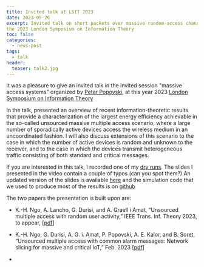 ```yaml
---
title: Invited talk at LSIT 2023
date: 2023-05-26 
excerpt: Invited talk on short packets over massive random-access channels at
the 2023 London Symposium on Information Theory
toc: false 
categories:
  - news-post 
tags:
  - talk
header:
  teaser: talk2.jpg
---
```


It was a pleasure to give an invited talk in the invited session "massive access
systems"
organized by [Petar Popovski](https://petarpopovski.es.aau.dk), at this year 2023 [London Symposium on Information
Theory](https://www.ucl.ac.uk/ai-centre/lsit-2023-seventh-london-symposium-information-theory)

In the talk, presented an overview of recent information-theoretic results that
provide a characterization of the largest energy efficiency achievable in the
so-called unsourced massive multiple access scenario, where a large number of
sporadically active devices access the wireless medium in an uncoordinated
fashion. I will also discuss extensions of this scenario to the case in which
the number of active devices is random and unknown to the receiver, and to the
case in which the devices transmit heterogeneous traffic consisting of both
standard and critical messages.

If you are interested in this talk, I recorded one of my [dry
runs](https://www.youtube.com/watch?v=JW0i132qlro).
The slides I presented in the video contain a couple of typos (can you spot
them?)
An updated version of the slides is available [here](/files/2023/05-lsit.pdf) and the simulation code
that we used to produce most of the results is on [github](https://github.com/khachoang1412/UMA_random_user_activity)

The two papers the presentation is built upon are:

-  K.-H. Ngo, A. Lancho, G. Durisi, and A. Graell i Amat, “Unsourced multiple access with random user activity,”  IEEE Trans. Inf. Theory 2023, to appear, [[pdf]](arxiv.org/abs/2202.06365) 

- K.-H. Ngo, G. Durisi, A. G. i. Amat, P. Popovski, A. E. Kalor, and B. Soret, “Unsourced multiple access with common alarm messages: Network slicing for massive and critical IoT,” Feb. 2023 [[pdf]](http://arxiv.org/abs/2302.11026)

- 
 
